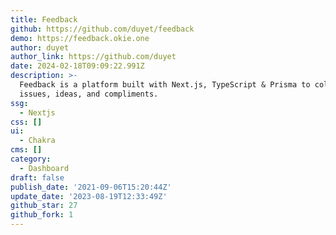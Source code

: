 ```yaml
---
title: Feedback
github: https://github.com/duyet/feedback
demo: https://feedback.okie.one
author: duyet
author_link: https://github.com/duyet
date: 2024-02-18T09:09:22.991Z
description: >-
  Feedback is a platform built with Next.js, TypeScript & Prisma to collect
  issues, ideas, and compliments.
ssg:
  - Nextjs
css: []
ui:
  - Chakra
cms: []
category:
  - Dashboard
draft: false
publish_date: '2021-09-06T15:20:44Z'
update_date: '2023-08-19T12:33:49Z'
github_star: 27
github_fork: 1
---
```

